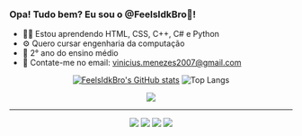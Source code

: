 ### Opa! Tudo bem? Eu sou o @FeelsIdkBro🌆!

- 👨‍💻 Estou aprendendo HTML, CSS, C++, C# e Python
- ⚙ Quero cursar engenharia da computação
- 📘 2° ano do ensino médio
- 📩 Contate-me no email: vinicius.menezes2007@gmail.com

<div align="center">
  
  [![FeelsIdkBro's GitHub stats](https://github-readme-stats.vercel.app/api?username=FeelsIdkBro&show_icons=true&theme=tokyonight&rank_icon=github&ring_color=ec675d)](https://github.com/FeelsIdkBro/github-readme-stats) ![Top Langs](https://github-readme-stats.vercel.app/api/top-langs/?username=FeelsIdkBro&layout=donut&theme=tokyonight)
  
</div>

<p align="center">
  <a href="https://skillicons.dev">
    <img src="https://skillicons.dev/icons?i=html,css,cpp,cs,py" />
  </a>
</p>

<hr>  

<div align="center"> 
  <a href="https://www.youtube.com/channel/UC8UWXV8JHbpQcOZP_ye8csQ" target="_blank"><img src="https://img.shields.io/badge/YouTube-FF0000?style=for-the-badge&logo=youtube&logoColor=white" target="_blank"></a>
  <a href="https://www.instagram.com/viniciuscmenezes" target="_blank"><img src="https://img.shields.io/badge/-Instagram-%23E4405F?style=for-the-badge&logo=instagram&logoColor=white" target="_blank"></a>
  <a href="https://www.twitch.tv/vini_menezesz" target="_blank"><img src="https://img.shields.io/badge/Twitch-9146FF?style=for-the-badge&logo=twitch&logoColor=white" target="_blank"></a>
  <a href = "mailto:vinicius.menezes22007@gmail.com"><img src="https://img.shields.io/badge/-Gmail-%23333?style=for-the-badge&logo=gmail&logoColor=white" target="_blank"></a>
  
</div>
